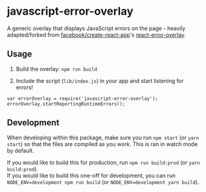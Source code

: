 # javascript-error-overlay

A generic overlay that displays JavaScript errors on the page - heavily adapted/forked from [facebook/create-react-app](https://github.com/facebook/create-react-app)'s [react-error-overlay](https://github.com/facebook/create-react-app/tree/next/packages/react-error-overlay).

## Usage

1. Build the overlay: `npm run build`

2. Include the script (`lib/index.js`) in your app and start listening for errors!

```
var errorOverlay = require('javascript-error-overlay');
errorOverlay.startReportingRuntimeErrors();
```

## Development

When developing within this package, make sure you run `npm start` (or `yarn start`) so that the files are compiled as you work.
This is ran in watch mode by default.

If you would like to build this for production, run `npm run build:prod` (or `yarn build:prod`).<br>
If you would like to build this one-off for development, you can run `NODE_ENV=development npm run build` (or `NODE_ENV=development yarn build`).
